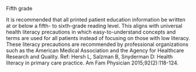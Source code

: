Fifth grade

It is recommended that all printed patient education information be written at or below a fifth- to
sixth-grade reading level. This aligns with universal health literacy precautions in which easy-to-understand
concepts and terms are used for all patients instead of focusing on those with low literacy. These literacy
precautions are recommended by professional organizations such as the American Medical Association and
the Agency for Healthcare Research and Quality.
Ref: Hersh L, Salzman B, Snyderman D: Health literacy in primary care practice. Am Fam Physician 2015;92(2):118-124.